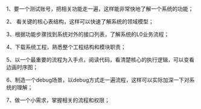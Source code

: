 1、要一个测试账号，把相关功能走一遍，这样能非常快地了解一个系统的功能；

2、 看关键的核心表结构，这样可以快速了解系统的领域模型；

3、根据功能步骤找到系统对外的接口列表，了解系统的L0业务流程；

4、下载系统工程，熟悉整个工程结构和模块职责；

5、以一个最重要的流程为入手点，阅读代码，看清楚核心的执行逻辑，可以变看边画时序图；

6、制造一个debug场景，以debug方式走一遍流程，这样可以实际加深一下对系统的理解；

7、做一个小需求，掌握相关的流程和权限；

